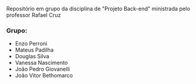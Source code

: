 Repositório em grupo da disciplina de "Projeto Back-end" ministrada pelo professor Rafael Cruz
### Grupo:
- Enzo Perroni
- Mateus Padilha
- Douglas Silva
- Vanessa Nascimento
- João Pedro Giovanelli
- João Vitor Bethomarco
